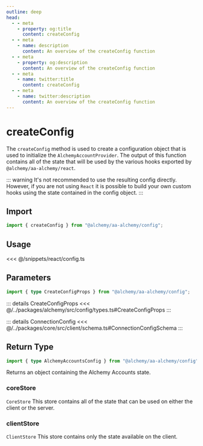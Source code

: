 ```yaml
---
outline: deep
head:
  - - meta
    - property: og:title
      content: createConfig
  - - meta
    - name: description
      content: An overview of the createConfig function
  - - meta
    - property: og:description
      content: An overview of the createConfig function
  - - meta
    - name: twitter:title
      content: createConfig
  - - meta
    - name: twitter:description
      content: An overview of the createConfig function
---
```


# createConfig

The `createConfig` method is used to create a configuration object that is used to initialize the `AlchemyAccountProvider`. The output of this function contains all of the state that will be used by the various hooks exported by `@alchemy/aa-alchemy/react`.

::: warning
It's not recommended to use the resulting config directly. However, if you are not using `React` it is possible to build your own custom hooks using the state contained in the config object.
:::

## Import

```ts
import { createConfig } from "@alchemy/aa-alchemy/config";
```

## Usage

<<< @/snippets/react/config.ts

## Parameters

```ts
import { type CreateConfigProps } from "@alchemy/aa-alchemy/config";
```

::: details CreateConfigProps
<<< @/../packages/alchemy/src/config/types.ts#CreateConfigProps
:::

::: details ConnectionConfig
<<< @/../packages/core/src/client/schema.ts#ConnectionConfigSchema
:::

## Return Type

```ts
import { type AlchemyAccountsConfig } from "@alchemy/aa-alchemy/config";
```

Returns an object containing the Alchemy Accounts state.

### coreStore

`CoreStore`
This store contains all of the state that can be used on either the client or the server.

### clientStore

`ClientStore`
This store contains only the state available on the client.
